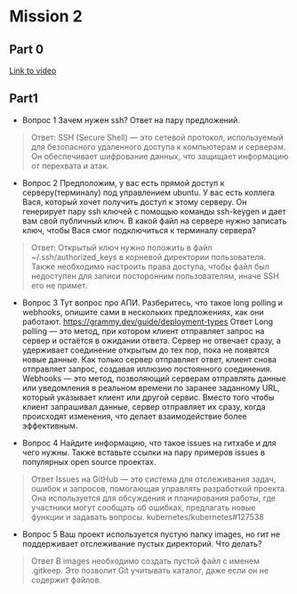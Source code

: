                                                              
# Mission 2

## Part 0

[Link to video](https://drive.google.com/drive/folders/17cG03wHaxsOP9Cz8LHx_p6ZBMkbx58l8?usp=sharing)

## Part1

- Вопрос 1
Зачем нужен ssh? Ответ на пару предложений.
>Ответ:
SSH (Secure Shell) — это сетевой протокол, используемый для безопасного удаленного доступа к компьютерам и серверам. Он обеспечивает шифрование данных, что защищает информацию от перехвата и атак.


- Вопрос 2
Предположим, у вас есть прямой доступ к серверу(терминалу) под управлением ubuntu. У вас есть коллега Вася, который хочет получить доступ к этому серверу. Он генерирует пару ssh ключей с помощью команды ssh-keygen и дает вам свой публичный ключ. В какой файл на сервере нужно записать ключ, чтобы Вася смог подключиться к терминалу сервера?
>Ответ:
Открытый ключ нужно положить в файл ~/.ssh/authorized_keys в корневой директории пользователя. Также необходимо настроить права доступа, чтобы файл был недоступен для записи посторонним пользователям, иначе SSH его не примет.


- Вопрос 3
Тут вопрос про АПИ. Разберитесь, что такое long polling и webhooks, опишите сами в нескольких предложениях, как они работают. https://grammy.dev/guide/deployment-types 
Ответ
Long polling — это метод, при котором клиент отправляет запрос на сервер и остаётся в ожидании ответа. Сервер не отвечает сразу, а удерживает соединение открытым до тех пор, пока не появятся новые данные. Как только сервер отправляет ответ, клиент снова отправляет запрос, создавая иллюзию постоянного соединения.
Webhooks — это метод, позволяющий серверам отправлять данные или уведомления в реальном времени по заранее заданному URL, который указывает клиент или другой сервис. Вместо того чтобы клиент запрашивал данные, сервер отправляет их сразу, когда происходят изменения, что делает взаимодействие более эффективным.



- Вопрос 4
Найдите информацию, что такое issues на гитхабе и для чего нужны. Также вставьте ссылки на пару примеров issues в популярных open source проектах.
> Ответ
Issues на GitHub — это система для отслеживания задач, ошибок и запросов, помогающая управлять разработкой проекта. Она используется для обсуждения и планирования работы, где участники могут сообщать об ошибках, предлагать новые функции и задавать вопросы.
kubernetes/kubernetes#127538 


- Вопрос 5
Ваш проект используется пустую папку images, но гит не поддерживает отслеживание пустых директорий. Что делать?
> Ответ
В images необходимо создать пустой файл с именем .gitkeep. Это позволит Git учитывать каталог, даже если он не содержит файлов.


